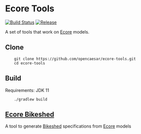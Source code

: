 # Ecore Tools

[![Build Status](https://app.travis-ci.com/opencaesar/ecore-tools.svg?branch=master)](https://app.travis-ci.com/opencaesar/ecore-tools)
[![Release](https://img.shields.io/github/v/tag/opencaesar/ecore-tools?label=release)](https://github.com/opencaesar/ecore-tools/releases/latest)

A set of tools that work on [Ecore](https://www.eclipse.org/modeling/emf/) models.

## Clone
```
    git clone https://github.com/opencaesar/ecore-tools.git
    cd ecore-tools
```
      
## Build
Requirements: JDK 11
```
    ./gradlew build
```

## [Ecore Bikeshed](ecore-bikeshed/README.md)

A tool to generate [Bikeshed](https://tabatkins.github.io/bikeshed/) specifications from [Ecore](https://www.eclipse.org/modeling/emf/) models
